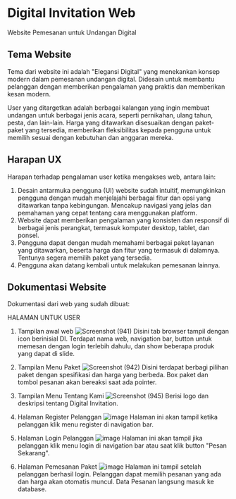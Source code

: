 # Digital Invitation Web
Website Pemesanan untuk Undangan Digital

## Tema Website
Tema dari website ini adalah "Elegansi Digital" yang menekankan konsep modern dalam pemesanan undangan digital. Didesain untuk membantu pelanggan dengan memberikan pengalaman yang praktis dan memberikan kesan modern.

User yang ditargetkan adalah berbagai kalangan yang ingin membuat undangan untuk berbagai jenis acara, seperti pernikahan, ulang tahun, pesta, dan lain-lain. Harga yang ditawarkan disesuaikan dengan paket-paket yang tersedia, memberikan fleksibilitas kepada pengguna untuk memilih sesuai dengan kebutuhan dan anggaran mereka.

## Harapan UX
Harapan terhadap pengalaman user ketika mengakses web, antara lain:
1. Desain antarmuka pengguna (UI) website sudah intuitif, memungkinkan pengguna dengan mudah menjelajahi berbagai fitur dan opsi yang ditawarkan tanpa kebingungan. Mencakup navigasi yang jelas dan pemahaman yang cepat tentang cara menggunakan platform.
2. Website dapat memberikan pengalaman yang konsisten dan responsif di berbagai jenis perangkat, termasuk komputer desktop, tablet, dan ponsel. 
3. Pengguna dapat dengan mudah memahami berbagai paket layanan yang ditawarkan, beserta harga dan fitur yang termasuk di dalamnya. Tentunya segera memilih paket yang tersedia.
4. Pengguna akan datang kembali untuk melakukan pemesanan lainnya.

## Dokumentasi Website
Dokumentasi dari web yang sudah dibuat:

HALAMAN UNTUK USER
1. Tampilan awal web
   ![Screenshot (941)](https://github.com/KadekMutiaSari/digital-invitation/assets/146809764/0c0b7d0e-1710-4d88-a33d-28011a258d36)
   Disini tab browser tampil dengan icon berinisial DI.
   Terdapat nama web, navigation bar, button untuk memesan dengan login terlebih dahulu, dan show beberapa produk yang dapat di slide.

2. Tampilan Menu Paket
   ![Screenshot (942)](https://github.com/KadekMutiaSari/digital-invitation/assets/146809764/afa2adfb-b10e-45dc-bbe0-67d3518ad55d)
   Disini terdapat berbagi pilihan paket dengan spesifikasi dan harga yang berbeda.
   Box paket dan tombol pesanan akan bereaksi saat ada pointer.

3. Tampilan Menu Tentang Kami
   ![Screenshot (945)](https://github.com/KadekMutiaSari/digital-invitation/assets/146809764/0a2ea995-9b0e-47bf-9771-84ebf6d98256)
   Berisi logo dan deskripsi tentang Digital Invitation.

4. Halaman Register Pelanggan
   ![image](https://github.com/KadekMutiaSari/digital-invitation/assets/146809764/f90db298-664e-4c9f-bab6-b45b3072f7c0)
   Halaman ini akan tampil ketika pelanggan klik menu register di navigation bar.

5. Halaman Login Pelanggan
   ![image](https://github.com/KadekMutiaSari/digital-invitation/assets/146809764/303eb48b-764f-4d85-8242-6e6f43196263)
   Halaman ini akan tampil jika pelanggan klik menu login di navigation bar atau saat klik button "Pesan Sekarang".

6. Halaman Pemesanan Paket
   ![image](https://github.com/KadekMutiaSari/digital-invitation/assets/146809764/a9c68bce-5205-45ed-ab1d-e0ef3ddfcfca)
   Halaman ini tampil setelah pelanggan berhasil login.
   Pelanggan dapat memilih pesanan yang ada dan harga akan otomatis muncul.
   Data Pesanan langsung masuk ke database.
